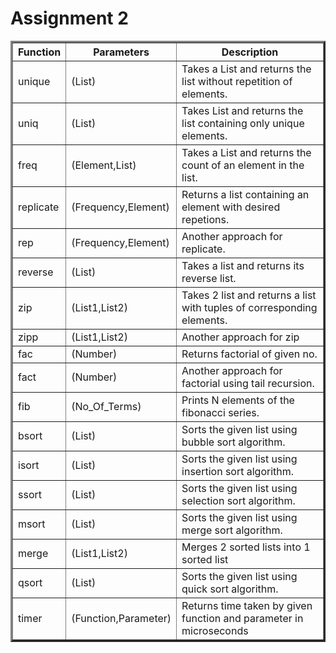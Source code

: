 # **Assignment 2**
<table border=3>
<tr>
<th>Function</th>
<th>Parameters</th>
<th>Description</th>
</tr>

<tr>
<td>unique</td>
<td>(List)</td>
<td>Takes a List and returns the list without repetition of elements.</td>
</tr>

<tr>
<td>uniq</td>
<td>(List)</td>
<td>Takes  List and returns the list containing only unique elements.</td>
</tr>

<tr>
<td>freq</td>
<td>(Element,List)</td>
<td>Takes a List and returns the count of an element in the list.</td>
</tr>

<tr>
<td>replicate</td>
<td>(Frequency,Element)</td>
<td>Returns a list containing an element with desired repetions.
</td>
</tr>

<tr>
<td>rep</td>
<td>(Frequency,Element)</td>
<td>Another approach for replicate.</td>
</tr>

<tr>
<td>reverse</td>
<td>(List)</td>
<td>Takes a list and returns its reverse list.</td>
</tr>

<tr>
<td>zip</td>
<td>(List1,List2)</td>
<td>Takes 2 list and returns a list with tuples of corresponding elements.</td>
</tr>

<tr>
<td>zipp</td>
<td>(List1,List2)</td>
<td>Another approach for zip</td>
</tr>

<tr>
<td>fac</td>
<td>(Number)</td>
<td>Returns factorial of given no.</td>
</tr>

<tr>
<td>fact</td>
<td>(Number)</td>
<td>Another approach for factorial using tail recursion.</td>
</tr>

<tr>
<td>fib</td>
<td>(No_Of_Terms)</td>
<td>Prints N elements of the fibonacci series.</td>
</tr>

<tr>
<td>bsort</td>
<td>(List)</td>
<td>Sorts the given list using bubble sort algorithm.</td>
</tr>

<tr>
<td>isort</td>
<td>(List)</td>
<td>Sorts the given list using insertion sort algorithm.</td>
</tr>

<tr>
<td>ssort</td>
<td>(List)</td>
<td>Sorts the given list using selection sort algorithm.</td>
</tr>

<tr>
<td>msort</td>
<td>(List)</td>
<td>Sorts the given list using merge sort algorithm.</td>
</tr>

<tr>
<td>merge</td>
<td>(List1,List2)</td>
<td>Merges 2 sorted lists into 1 sorted list</td>
</tr>

<tr>
<td>qsort</td>
<td>(List)</td>
<td>Sorts the given list using quick sort algorithm.</td>
</tr>

<tr>
<td>timer</td>
<td>(Function,Parameter)</td>
<td>Returns time taken by given function and parameter in microseconds</td>
</tr>




</table>
